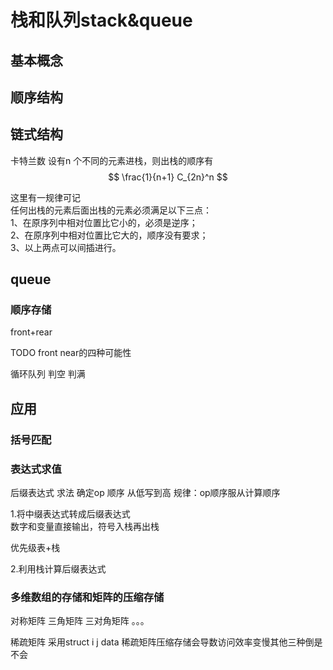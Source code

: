 # 栈和队列stack&queue
## 基本概念
## 顺序结构
## 链式结构
卡特兰数
设有n 个不同的元素进栈，则出栈的顺序有
$$
\frac{1}{n+1} C_{2n}^n
$$

这里有一规律可记  
任何出栈的元素后面出栈的元素必须满足以下三点：  
1、在原序列中相对位置比它小的，必须是逆序；  
2、在原序列中相对位置比它大的，顺序没有要求；  
3、以上两点可以间插进行。  


## queue
### 顺序存储
front+rear

TODO front near的四种可能性  

循环队列
判空
判满
## 应用
### 括号匹配
### 表达式求值
后缀表达式
求法 确定op 顺序 从低写到高
规律：op顺序服从计算顺序

1.将中缀表达式转成后缀表达式  
数字和变量直接输出，符号入栈再出栈

优先级表+栈

2.利用栈计算后缀表达式
### 多维数组的存储和矩阵的压缩存储
对称矩阵
三角矩阵
三对角矩阵
。。。

稀疏矩阵
采用struct i j data 
稀疏矩阵压缩存储会导数访问效率变慢其他三种倒是不会